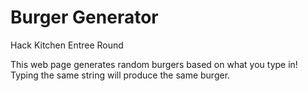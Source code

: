 # Burger Generator
Hack Kitchen Entree Round

This web page generates random burgers based on what you type in! Typing the same string will produce the same burger.
